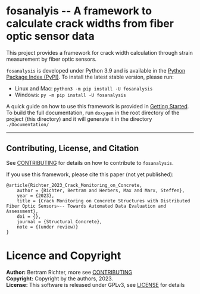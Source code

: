 # fosanalyis -- A framework to calculate crack widths from fiber optic sensor data

This project provides a framework for crack width calculation through strain measurement by fiber optic sensors.

`fosanalysis` is developed under Python 3.9 and is available in the [Python Package Index (PyPI)](https://pypi.org/project/fosanalysis/).
To install the latest stable version, please run:
- Linux and Mac: `python3 -m pip install -U fosanalysis`
- Windows: `py -m pip install -U fosanalysis`

A quick guide on how to use this framework is provided in [Getting Started](./doc/GettingStarted.md).
To build the full documentation, run `doxygen` in the root directory of the project (this directory) and it will generate it in the directory `./Documentation/`

---

## Contributing, License, and Citation

See [CONTRIBUTING](./CONTRIBUTING.md) for details on how to contribute to `fosanalysis`.

If you use this framework, please cite this paper (not yet published):

```
@article{Richter_2023_Crack_Monitoring_on_Concrete,
	author = {Richter, Bertram and Herbers, Max and Marx, Steffen},
	year = {2023},
	title = {Crack Monitoring on Concrete Structures with Distributed Fiber Optic Sensors~-- Towards Automated Data Evaluation and Assessment},
	doi = {},
	journal = {Structural Concrete},
	note = {(under review)}
}
```

# Licence and Copyright
**Author:** Bertram Richter, more see [CONTRIBUTING](./CONTRIBUTING.md)  
**Copyright:** Copyright by the authors, 2023.  
**License:** This software is released under GPLv3, see [LICENSE](./LICENSE) for details